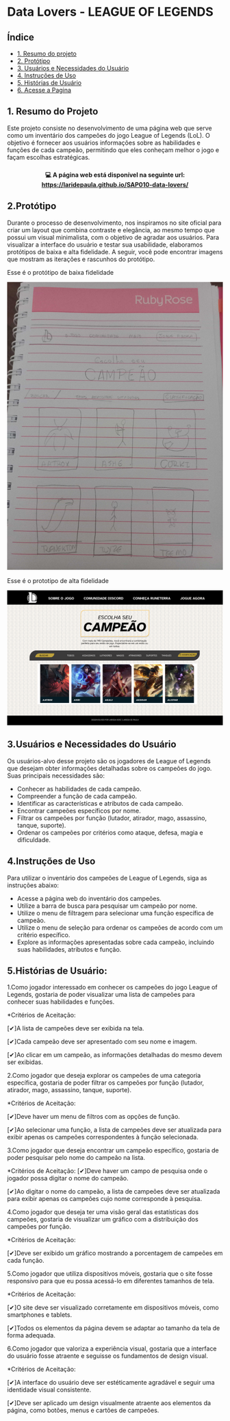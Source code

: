 # Data Lovers -  LEAGUE OF LEGENDS

## Índice

* [1. Resumo do projeto](#1-resumo-do-projeto)
* [2. Protótipo](#2protótipo)
* [3. Usuários e Necessidades do Usuário](#3usuários-e-necessidades-do-usuário)
* [4. Instruções de Uso](#4instruções-de-uso)
* [5. Histórias de Usuário](#5histórias-de-usuário)
* [6. Acesse a Pagina](https://laridepaula.github.io/SAP010-data-lovers/)


## 1. Resumo do Projeto

Este projeto consiste no desenvolvimento de uma página web que serve como um inventário dos campeões do jogo League of Legends (LoL). O objetivo é fornecer aos usuários informações sobre as habilidades e funções de cada campeão, permitindo que eles conheçam melhor o jogo e façam escolhas estratégicas.
### <h4 align="center"> 💻 A página web está disponível na seguinte url: https://laridepaula.github.io/SAP010-data-lovers/</h4>


## 2.Protótipo

Durante o processo de desenvolvimento, nos inspiramos no site oficial para criar um layout que combina contraste e elegância, ao mesmo tempo que possui um visual minimalista, com o objetivo de agradar aos usuários. Para visualizar a interface do usuário e testar sua usabilidade, elaboramos protótipos de baixa e alta fidelidade. A seguir, você pode encontrar imagens que mostram as iterações e rascunhos do protótipo.

Esse é o protótipo de baixa fidelidade

![prototipo-baixa-fidelidade](baixa-fidelidade.jpg)


Esse é o prototipo de alta fidelidade

![prototipo-alta-fidelidade](figma-prototipo.png)




## 3.Usuários e Necessidades do Usuário

Os usuários-alvo desse projeto são os jogadores de League of Legends que desejam obter informações detalhadas sobre os campeões do jogo. Suas principais necessidades são:

* Conhecer as habilidades de cada campeão.
* Compreender a função de cada campeão.
* Identificar as características e atributos de cada campeão.
* Encontrar campeões específicos por nome.
* Filtrar os campeões por função (lutador, atirador, mago, assassino, tanque, suporte).
* Ordenar os campeões por critérios como ataque, defesa, magia e dificuldade.

## 4.Instruções de Uso

Para utilizar o inventário dos campeões de League of Legends, siga as instruções abaixo:

* Acesse a página web do inventário dos campeões.
* Utilize a barra de busca para pesquisar um campeão por nome.
* Utilize o menu de filtragem para selecionar uma função específica de campeão.
* Utilize o menu de seleção para ordenar os campeões de acordo com um critério específico.
* Explore as informações apresentadas sobre cada campeão, incluindo suas habilidades, atributos e função.


## 5.Histórias de Usuário:

1.Como jogador interessado em conhecer os campeões do jogo League of Legends, gostaria de poder visualizar uma lista de campeões para conhecer suas habilidades e funções.

 *Critérios de Aceitação:

   [✔]A lista de campeões deve ser exibida na tela.

   [✔]Cada campeão deve ser apresentado com seu nome e imagem.

   [✔]Ao clicar em um campeão, as informações detalhadas do mesmo devem ser exibidas.


2.Como jogador que deseja explorar os campeões de uma categoria específica, gostaria de poder filtrar os campeões por função (lutador, atirador, mago, assassino, tanque, suporte).

 *Critérios de Aceitação:

   [✔]Deve haver um menu de filtros com as opções de função.

   [✔]Ao selecionar uma função, a lista de campeões deve ser atualizada para exibir apenas os campeões correspondentes à função selecionada.


3.Como jogador que deseja encontrar um campeão específico, gostaria de poder pesquisar pelo nome do campeão na lista.

 *Critérios de Aceitação:
   [✔]Deve haver um campo de pesquisa onde o jogador possa digitar o nome do campeão.

   [✔]Ao digitar o nome do campeão, a lista de campeões deve ser atualizada para exibir apenas os campeões cujo nome corresponde à pesquisa.


4.Como jogador que deseja ter uma visão geral das estatísticas dos campeões, gostaria de visualizar um gráfico com a distribuição dos campeões por função.

 *Critérios de Aceitação:

   [✔]Deve ser exibido um gráfico mostrando a porcentagem de campeões em cada função.


5.Como jogador que utiliza dispositivos móveis, gostaria que o site fosse responsivo para que eu possa acessá-lo em diferentes tamanhos de tela.

 *Critérios de Aceitação:

   [✔]O site deve ser visualizado corretamente em dispositivos móveis, como smartphones e tablets.

   [✔]Todos os elementos da página devem se adaptar ao tamanho da tela de forma adequada.


6.Como jogador que valoriza a experiência visual, gostaria que a interface do usuário fosse atraente e seguisse os fundamentos de design visual.

 *Critérios de Aceitação:

   [✔]A interface do usuário deve ser estéticamente agradável e seguir uma identidade visual consistente.
   
   [✔]Deve ser aplicado um design visualmente atraente aos elementos da página, como botões, menus e cartões de campeões.
